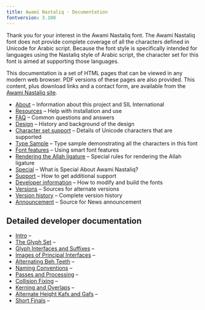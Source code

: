 ```yaml
---
title: Awami Nastaliq - Documentation
fontversion: 3.100
---
```


Thank you for your interest in the Awami Nastaliq font. The Awami Nastaliq font does not provide complete coverage of all the characters defined in Unicode for Arabic script. Because the font style is specifically intended for languages using the Nastaliq style of Arabic script, the character set for this font is aimed at supporting those languages.

This documentation is a set of HTML pages that can be viewed in any modern web browser. PDF versions of these pages are also provided. This content, plus download links and a contact form, are available from the [Awami Nastaliq site](https://software.sil.org/awami/).

- [About](about.md) &#x2013; Information about this project and SIL International
- [Resources](resources.md) &#x2013; Help with installation and use
- [FAQ](faq.md) &#x2013; Common questions and answers
- [Design](design.md) &#x2013; History and background of the design
- [Character set support](charset.md) &#x2013; Details of Unicode characters that are supported
- [Type Sample](sample.md) &#x2013; Type sample demonstrating all the characters in this font
- [Font features](features.md) &#x2013; Using smart font features
- [Rendering the Allah ligature](allah.md) &#x2013; Special rules for rendering the Allah ligature
- [Special](special.md) &#x2013; What is Special About Awami Nastaliq?
- [Support](support.md) &#x2013; How to get additional support
- [Developer information](developer.md) &#x2013; How to modify and build the fonts
- [Versions](versions.md) &#x2013; Sources for alternate versions
- [Version history](history.md) &#x2013; Complete version history
- [Announcement](announcement.md) &#x2013; Source for News announcement

## Detailed developer documentation

- [Intro](dev01_intro.md) &#x2013; 
- [The Glyph Set](dev02_glyphset.md) &#x2013; 
- [Glyph Interfaces and Suffixes](dev03_interfaces.md) &#x2013; 
- [Images of Principal Interfaces](dev03a_interfaceimages.md) &#x2013; 
- [Alternating Beh Teeth](dev04_behteeth.md) &#x2013; 
- [Naming Conventions](dev05_namingconv.md) &#x2013; 
- [Passes and Processing](dev06_passes.md) &#x2013; 
- [Collision Fixing](dev07_collisions.md) &#x2013; 
- [Kerning and Overlaps](dev08_kerning.md) &#x2013; 
- [Alternate Height Kafs and Gafs](dev09_altkafs.md) &#x2013; 
- [Short Finals](dev10_shortfinals.md) &#x2013; 
